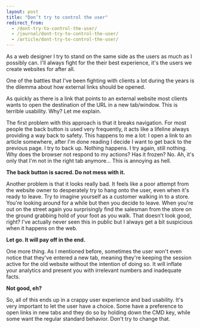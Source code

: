 ```yaml
---
layout: post
title: "Don’t try to control the user"
redirect_from:
  - /dont-try-to-control-the-user/
  - /journal/dont-try-to-control-the-user/
  - /article/dont-try-to-control-the-user/
---
```


As a web designer I try to stand on the same side as the users as much as I possibly can. I'll always fight for the their best experience, it's the users we create websites for after all.

One of the battles that I've been fighting with clients a lot during the years is the dilemma about how external links should be opened.

As quickly as there is a link that points to an external website most clients wants to open the destination of the URL in a new tab/window. This is terrible usability. Why? Let me explain.

The first problem with this approach is that it breaks navigation. For most people the back button is used very frequently, it acts like a lifeline always providing a way back to safety. This happens to me a lot: I open a link to an article somewhere, after I'm done reading I decide I want to get back to the previous page. I try to back up. Nothing happens. I try again, still nothing. Why does the browser not respond to my actions? Has it frozen? No. Ah, it's only that I'm not in the right tab anymore... This is annoying as hell.

**The back button is sacred. Do not mess with it.**

Another problem is that it looks really bad. It feels like a poor attempt from the website owner to desperately try to hang onto the user, even when it's ready to leave. Try to imagine yourself as a customer walking in to a store. You're looking around for a while but then you decide to leave. When you're out on the street again you surprisingly find the salesman from the store on the ground grabbing hold of your foot as you walk. That doesn't look good, right? I've actually never seen this in public but I always get a bit suspicious when it happens on the web.

**Let go. It will pay off in the end.**

One more thing. As I mentioned before, sometimes the user won't even notice that they've entered a new tab, meaning they're keeping the session active for the old website without the intention of doing so. It will inflate your analytics and present you with irrelevant numbers and inadequate facts.

**Not good, eh?**

So, all of this ends up in a crappy user experience and bad usability. It's very important to let the user have a choice. Some have a preference to open links in new tabs and they do so by holding down the CMD key, while some want the regular standard behavior. Don't try to change that.
